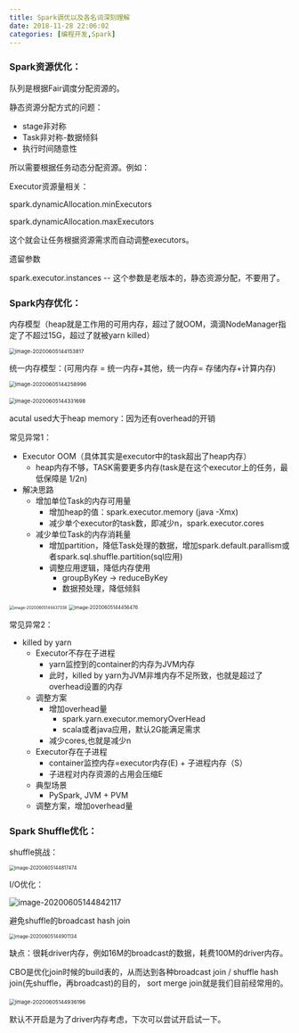 ```yaml
---
title: Spark调优以及各名词深刻理解
date: 2018-11-28 22:06:02
categories: [编程开发,Spark]
---
```


### **Spark资源优化：**

队列是根据Fair调度分配资源的。

静态资源分配方式的问题： 

- stage非对称
- Task非对称-数据倾斜
- 执行时间随意性

 

所以需要根据任务动态分配资源。例如：

Executor资源量相关：

spark.dynamicAllocation.minExecutors

spark.dynamicAllocation.maxExecutors

这个就会让任务根据资源需求而自动调整executors。

 

遗留参数

spark.executor.instances -- 这个参数是老版本的，静态资源分配，不要用了。

 

### **Spark内存优化：**

内存模型（heap就是工作用的可用内存，超过了就OOM，滴滴NodeManager指定了不超过15G，超过了就被yarn killed）

<img src="https://tva1.sinaimg.cn/large/007S8ZIlly1gfheqfmzdsj30nm0gkjxu.jpg" alt="image-20200605144153817" style="zoom:67%;" />

 

统一内存模型：(可用内存 = 统一内存+其他，统一内存= 存储内存+计算内存)

<img src="https://tva1.sinaimg.cn/large/007S8ZIlly1gfheri64lbj30ux0i9dr5.jpg" alt="image-20200605144258996" style="zoom:67%;" />

​      <img src="https://tva1.sinaimg.cn/large/007S8ZIlly1gfhes1vdxuj30uz0i8k3o.jpg" alt="image-20200605144331698" style="zoom:67%;" /> 

acutal used大于heap memory：因为还有overhead的开销

 

常见异常1：

- Executor OOM（具体其实是executor中的task超出了heap内存）
  - heap内存不够，TASK需要更多内存(task是在这个executor上的任务，最低保障是 1/2n)
- 解决思路
  - 增加单位Task的内存可用量
    - 增加heap的值：spark.executor.memory (java -Xmx)
    - 减少单个executor的task数，即减少n，spark.executor.cores
  - 减少单位Task的内存消耗量
    - 增加partition，降低Task处理的数据，增加spark.default.parallism或者spark.sql.shuffle.partition(sql应用)
    - 调整应用逻辑，降低内存使用
      - groupByKey -> reduceByKey
      - 数据预处理，降低倾斜

<img src="https://tva1.sinaimg.cn/large/007S8ZIlly1gfhet710nmj30wb0h2k0u.jpg" alt="image-20200605144437338" style="zoom:50%;" />

<img src="https://tva1.sinaimg.cn/large/007S8ZIlly1gfhetjtbomj30sj0hwdql.jpg" alt="image-20200605144456476" style="zoom: 60%;" />

 

常见异常2：

- killed by yarn
  - Executor不存在子进程
    - yarn监控到的container的内存为JVM内存
    - 此时，killed by yarn为JVM非堆内存不足所致，也就是超过了overhead设置的内存
  - 调整方案
    - 增加overhead量
      - spark.yarn.executor.memoryOverHead
      - scala或者java应用，默认2G能满足需求
    - 减少cores,也就是减少n
  - Executor存在子进程
    - container监控内存=executor内存(E) + 子进程内存（S）
    - 子进程对内存资源的占用会压缩E
  - 典型场景
    - PySpark, JVM + PVM
  - 调整方案，增加overhead量

 

### **Spark Shuffle优化：** 

shuffle挑战：

<img src="https://tva1.sinaimg.cn/large/007S8ZIlly1gfhex22uzmj30ux0hcdmw.jpg" alt="image-20200605144817474" style="zoom:60%;" />

I/O优化：

![image-20200605144842117](https://tva1.sinaimg.cn/large/007S8ZIlly1gfhexwmo8hj30g50820wh.jpg)

 

避免shuffle的broadcast hash join

<img src="https://tva1.sinaimg.cn/large/007S8ZIlly1gfhexxv824j30th0fydmf.jpg" alt="image-20200605144901134" style="zoom:60%;" />

缺点：很耗driver内存，例如16M的broadcast的数据，耗费100M的driver内存。

 

CBO是优化join时候的build表的，从而达到各种broadcast join / shuffle hash join(先shuffle，再broadcast)的目的， sort merge join就是我们目前经常用的。

​                          <img src="https://tva1.sinaimg.cn/large/007S8ZIlly1gfheyd8nopj30n00exjw0.jpg" alt="image-20200605144936196" style="zoom:67%;" />

默认不开启是为了driver内存考虑，下次可以尝试开启试一下。

 

 

 

 